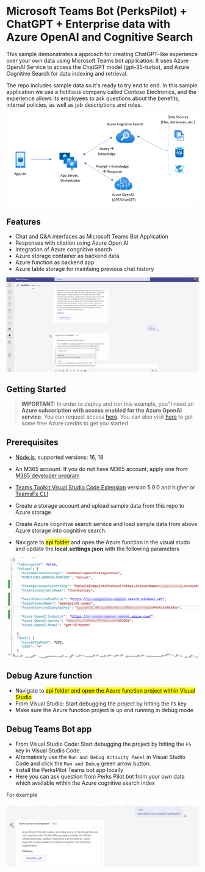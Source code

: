 # Microsoft Teams Bot (PerksPilot) +  ChatGPT + Enterprise data with Azure OpenAI and Cognitive Search

This sample demonstrates a approach for creating ChatGPT-like experience over your own data using Microsoft Teams bot application. It uses Azure OpenAI Service to access the ChatGPT model (gpt-35-turbo), and Azure Cognitive Search for data indexing and retrieval.

The repo includes sample data so it's ready to try end to end. In this sample application we use a fictitious company called Contoso Electronics, and the experience allows its employees to ask questions about the benefits, internal policies, as well as job descriptions and roles.

![RAG Architecture](assets/appcomponents.png)

## Features

* Chat and Q&A interfaces as Microsoft Teams Bot Application
* Responses with citation using Azure Open AI
* Integration of Azure congnitive search
* Azure storage container as backend data
* Azure function as backend app
* Azure table storage for maintaing previous chat history
  
 ![Demo](demo/PerksPilot.gif)

## Getting Started

> **IMPORTANT:** In order to deploy and run this example, you'll need an **Azure subscription with access enabled for the Azure OpenAI service**. You can request access [here](https://aka.ms/oaiapply). You can also visit [here](https://azure.microsoft.com/free/cognitive-search/) to get some free Azure credits to get you started.

## Prerequisites

- [Node.js](https://nodejs.org/), supported versions: 16, 18
- An M365 account. If you do not have M365 account, apply one from [M365 developer program](https://developer.microsoft.com/en-us/microsoft-365/dev-program)
- [Teams Toolkit Visual Studio Code Extension](https://aka.ms/teams-toolkit) version 5.0.0 and higher or [TeamsFx CLI](https://aka.ms/teamsfx-cli)

- Create a storage account and upload sample data from this repo to Azure storage
- Create Azure cognitive search service and load sample data from above Azure storage into cognitive search. 
- Navigate to <mark>api folder</mark> and open the Azure function in the visual studo and update the **local.settings.json** with the following parameters

 ![Azure function app settings](assets/azure-function-appsettings.png)

## Debug Azure function

- Navigate to <mark>api folder and open the Azure function project within Visual Studio</mark> 
- From Visual Studio: Start debugging the project by hitting the `F5` key.
- Make sure the Azure function project is up and running in debug mode

## Debug Teams Bot app

- From Visual Studio Code: Start debugging the project by hitting the `F5` key in Visual Studio Code.
- Alternatively use the `Run and Debug Activity Panel` in Visual Studio Code and click the `Run and Debug` green arrow button.
- Install the PerksPilot Teams bot app locally
- Here you can ask question from Perks Pilot bot from your own data which available within the Azure cognitive search index

For example

 ![Perks Pilot Bot QA](assets/perks-pilot-qa.png)
